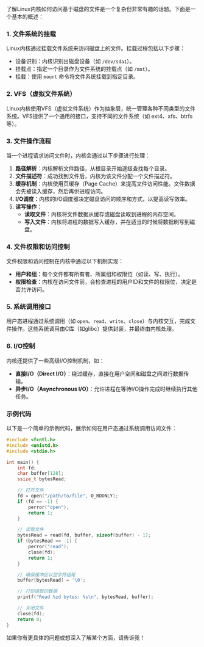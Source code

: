 了解Linux内核如何访问基于磁盘的文件是一个复杂但非常有趣的话题。下面是一个基本的概述：

### 1. 文件系统的挂载
Linux内核通过挂载文件系统来访问磁盘上的文件。挂载过程包括以下步骤：
- 设备识别：内核识别出磁盘设备（如 `/dev/sda1`）。
- 挂载点：指定一个目录作为文件系统的挂载点（如 `/mnt`）。
- 挂载：使用 `mount` 命令将文件系统挂载到指定目录。

### 2. VFS（虚拟文件系统）
Linux内核使用VFS（虚拟文件系统）作为抽象层，统一管理各种不同类型的文件系统。VFS提供了一个通用的接口，支持不同的文件系统（如 ext4、xfs、btrfs 等）。

### 3. 文件操作流程
当一个进程请求访问文件时，内核会通过以下步骤进行处理：

1. **路径解析**：内核解析文件路径，从根目录开始逐级查找每个目录。
2. **文件描述符**：成功找到文件后，内核为该文件分配一个文件描述符。
3. **缓存机制**：内核使用页缓存（Page Cache）来提高文件访问性能。文件数据会先被读入缓存，然后再供进程访问。
4. **I/O调度**：内核的I/O调度器决定磁盘访问的顺序和方式，以提高读写效率。
5. **读写操作**：
    - **读取文件**：内核将文件数据从缓存或磁盘读取到进程的内存空间。
    - **写入文件**：内核将进程的数据写入缓存，并在适当的时候将数据刷写到磁盘。

### 4. 文件权限和访问控制
文件权限和访问控制在内核中通过以下机制实现：
- **用户和组**：每个文件都有所有者、所属组和权限位（如读、写、执行）。
- **权限检查**：内核在访问文件前，会检查进程的用户ID和文件的权限位，决定是否允许访问。

### 5. 系统调用接口
用户态进程通过系统调用（如 `open`、`read`、`write`、`close`）与内核交互，完成文件操作。这些系统调用由C库（如glibc）提供封装，并最终由内核处理。

### 6. I/O控制
内核还提供了一些高级I/O控制机制，如：
- **直接I/O（Direct I/O）**：绕过缓存，直接在用户空间和磁盘之间进行数据传输。
- **异步I/O（Asynchronous I/O）**：允许进程在等待I/O操作完成时继续执行其他任务。

### 示例代码
以下是一个简单的示例代码，展示如何在用户态通过系统调用访问文件：

```c
#include <fcntl.h>
#include <unistd.h>
#include <stdio.h>

int main() {
    int fd;
    char buffer[128];
    ssize_t bytesRead;

    // 打开文件
    fd = open("/path/to/file", O_RDONLY);
    if (fd == -1) {
        perror("open");
        return 1;
    }

    // 读取文件
    bytesRead = read(fd, buffer, sizeof(buffer) - 1);
    if (bytesRead == -1) {
        perror("read");
        close(fd);
        return 1;
    }

    // 确保缓冲区以空字符结尾
    buffer[bytesRead] = '\0';

    // 打印读取的数据
    printf("Read %zd bytes: %s\n", bytesRead, buffer);

    // 关闭文件
    close(fd);
    return 0;
}
```

如果你有更具体的问题或想深入了解某个方面，请告诉我！